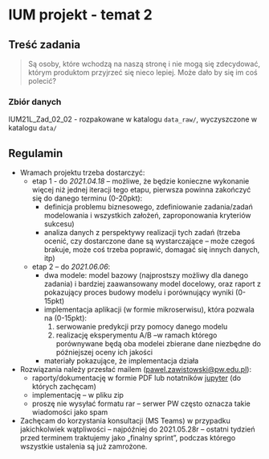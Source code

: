 # IUM projekt - temat 2

## Treść zadania
> Są osoby, które wchodzą na naszą stronę i nie mogą się zdecydować, którym produktom przyjrzeć się nieco lepiej. Może dało by się im coś polecić?

### Zbiór danych 
IUM21L_Zad_02_02 - rozpakowane w katalogu `data_raw/`, wyczyszczone w katalogu `data/`

## Regulamin
- Wramach projektu trzeba dostarczyć:
    - etap 1 - do _2021.04.18_ – możliwe, że będzie konieczne wykonanie więcej niż jednej iteracji tego etapu, pierwsza powinna zakończyć się do danego terminu (0-20pkt):
        - definicja problemu biznesowego, zdefiniowanie zadania/zadań modelowania i wszystkich założeń, zaproponowania kryteriów sukcesu)
        - analiza danych z perspektywy realizacji tych zadań (trzeba ocenić, czy dostarczone dane są wystarczające – może czegoś brakuje, może coś trzeba poprawić, domagać się innych danych, itp)
    - etap 2 – do _2021.06.06_:
        - dwa modele: model bazowy (najprostszy możliwy dla danego zadania) i bardziej zaawansowany model docelowy, oraz raport z pokazujący proces budowy modelu i porównujący wyniki (0-15pkt)
        - implementacja aplikacji (w formie mikroserwisu), która pozwala na (0-15pkt):
            1. serwowanie predykcji przy pomocy danego modelu
            2. realizację eksperymentu A/B –w ramach którego porównywane będą oba modelei zbierane dane niezbędne do późniejszej oceny ich jakości
        - materiały pokazujące, że implementacja działa
- Rozwiązania należy przesłać mailem (pawel.zawistowski@pw.edu.pl):
    - raporty/dokumentację w formie PDF lub notatników [jupyter](https://jupyter.org/) (do których zachęcam)
    - implementację – w pliku zip
    - proszę nie wysyłać formatu rar – serwer PW często oznacza takie wiadomości jako spam
- Zachęcam do korzystania konsultacji (MS Teams) w przypadku jakichkolwiek wątpliwości – najpóźniej do 2021.05.28r – ostatni tydzień przed terminem traktujemy jako „finalny sprint”, podczas którego wszystkie ustalenia są już zamrożone.
